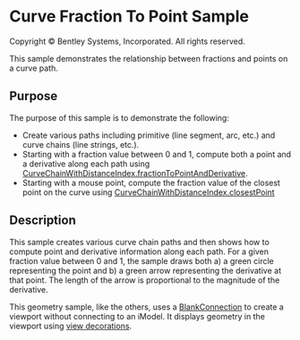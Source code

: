 # Curve Fraction To Point Sample

Copyright © Bentley Systems, Incorporated. All rights reserved.

This sample demonstrates the relationship between fractions and points on a curve path.

## Purpose

The purpose of this sample is to demonstrate the following:

* Create various paths including primitive (line segment, arc, etc.) and curve chains (line strings, etc.).
* Starting with a fraction value between 0 and 1, compute both a point and a derivative along each path using [CurveChainWithDistanceIndex.fractionToPointAndDerivative](https://www.itwinjs.org/reference/geometry-core/curve/curvechainwithdistanceindex/fractiontopointandderivative/).
* Starting with a mouse point, compute the fraction value of the closest point on the curve using [CurveChainWithDistanceIndex.closestPoint](https://www.itwinjs.org/reference/geometry-core/curve/curvechainwithdistanceindex/closestpoint/)

## Description

This sample creates various curve chain paths and then shows how to compute point and derivative information along each path.  For a given fraction value between 0 and 1, the sample draws both a) a green circle representing the point and b) a green arrow representing the derivative at that point.  The length of the arrow is proportional to the magnitude of the derivative.

This geometry sample, like the others, uses a [BlankConnection](https://www.imodeljs.org/learning/frontend/blankconnection/) to create a viewport without connecting to an iModel.  It displays geometry in the viewport using [view decorations](https://www.imodeljs.org/learning/frontend/viewdecorations/).
